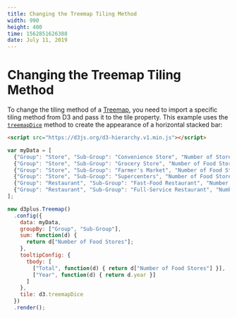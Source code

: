 ```yaml
---
title: Changing the Treemap Tiling Method
width: 990
height: 400
time: 1562851626388
date: July 11, 2019
---
```


# Changing the Treemap Tiling Method

To change the tiling method of a [Treemap](http://d3plus.org/docs/#Treemap), you need to import a specific tiling method from D3 and pass it to the tile property. This example uses the [`treemapDice`](https://github.com/d3/d3-hierarchy#treemapDice) method to create the appearance of a horizontal stacked bar:

```html
<script src="https://d3js.org/d3-hierarchy.v1.min.js"></script>
```

```js
var myData = [
  {"Group": "Store", "Sub-Group": "Convenience Store", "Number of Stores": 100, year: 2018},
  {"Group": "Store", "Sub-Group": "Grocery Store", "Number of Food Stores": 150, year: 2018},
  {"Group": "Store", "Sub-Group": "Farmer's Market", "Number of Food Stores": 50, year: 2018},
  {"Group": "Store", "Sub-Group": "Supercenters", "Number of Food Stores": 30, year: 2018},
  {"Group": "Restaurant", "Sub-Group": "Fast-Food Restaurant", "Number of Food Stores": 60, year: 2018},
  {"Group": "Restaurant", "Sub-Group": "Full-Service Restaurant", "Number of Food Stores": 120, year: 2018}
];

new d3plus.Treemap()
  .config({
    data: myData,
    groupBy: ["Group", "Sub-Group"],
    sum: function(d) {
      return d["Number of Food Stores"];
    },
    tooltipConfig: {
      tbody: [
        ["Total", function(d) { return d["Number of Food Stores"] }], 
        ["Year", function(d) { return d.year }]
      ]
    },
    tile: d3.treemapDice
  })
  .render();
```
